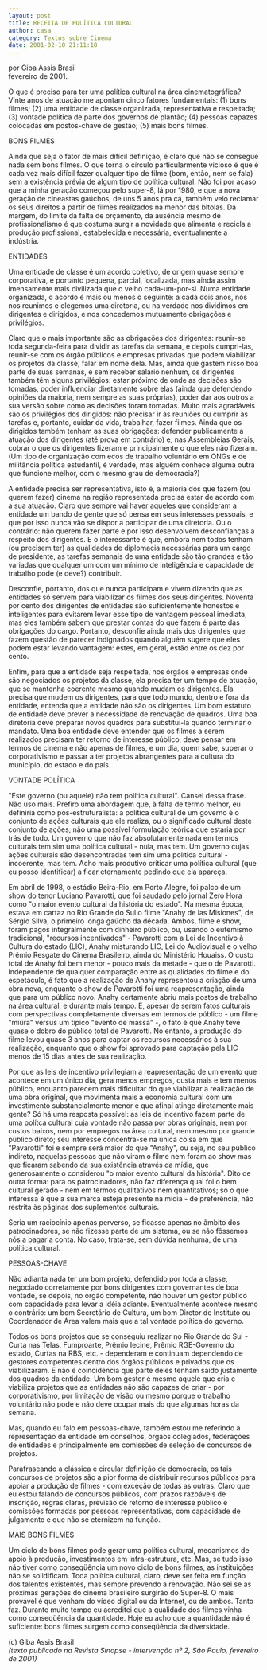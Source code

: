 ```yaml
---
layout: post
title: RECEITA DE POLÍTICA CULTURAL
author: casa
category: Textos sobre Cinema
date: 2001-02-10 21:11:18
---
```

por Giba Assis Brasil\
fevereiro de 2001.

O que é preciso para ter uma política cultural na área cinematográfica? Vinte anos de atuação me apontam cinco fatores fundamentais: (1) bons filmes; (2) uma entidade de classe organizada, representativa e respeitada; (3) vontade política de parte dos governos de plantão; (4) pessoas capazes colocadas em postos-chave de gestão; (5) mais bons filmes.

BONS FILMES

Ainda que seja o fator de mais difícil definição, é claro que não se consegue nada sem bons filmes. O que torna o círculo particularmente vicioso é que é cada vez mais difícil fazer qualquer tipo de filme (bom, então, nem se fala) sem a existência prévia de algum tipo de política cultural. Não foi por acaso que a minha geração começou pelo super-8, lá por 1980, e que a nova geração de cineastas gaúchos, de uns 5 anos pra cá, também veio reclamar os seus direitos a partir de filmes realizados na menor das bitolas. Da margem, do limite da falta de orçamento, da ausência mesmo de profissionalismo é que costuma surgir a novidade que alimenta e recicla a produção profissional, estabelecida e necessária, eventualmente a indústria.

ENTIDADES

Uma entidade de classe é um acordo coletivo, de origem quase sempre corporativa, e portanto pequena, parcial, localizada, mas ainda assim imensamente mais civilizada que o velho cada-um-por-si. Numa entidade organizada, o acordo é mais ou menos o seguinte: a cada dois anos, nós nos reunimos e elegemos uma diretoria, ou na verdade nos dividimos em dirigentes e dirigidos, e nos concedemos mutuamente obrigações e privilégios.

Claro que o mais importante são as obrigações dos dirigentes: reunir-se toda segunda-feira para dividir as tarefas da semana, e depois cumpri-las, reunir-se com os órgão públicos e empresas privadas que podem viabilizar os projetos da classe, falar em nome dela. Mas, ainda que gastem nisso boa parte de suas semanas, e sem receber salário nenhum, os dirigentes também têm alguns privilégios: estar próximo de onde as decisões são tomadas, poder influenciar diretamente sobre elas (ainda que defendendo opiniões da maioria, nem sempre as suas próprias), poder dar aos outros a sua versão sobre como as decisões foram tomadas. Muito mais agradáveis são os privilégios dos dirigidos: não precisar ir às reuniões ou cumprir as tarefas e, portanto, cuidar da vida, trabalhar, fazer filmes. Ainda que os dirigidos também tenham as suas obrigações: defender publicamente a atuação dos dirigentes (até prova em contrário) e, nas Assembléias Gerais, cobrar o que os dirigentes fizeram e principalmente o que eles não fizeram. (Um tipo de organização com ecos de trabalho voluntário em ONGs e de militância política estudantil, é verdade, mas alguém conhece alguma outra que funcione melhor, com o mesmo grau de democracia?)

A entidade precisa ser representativa, isto é, a maioria dos que fazem (ou querem fazer) cinema na região representada precisa estar de acordo com a sua atuação. Claro que sempre vai haver aqueles que consideram a entidade um bando de gente que só pensa em seus interesses pessoais, e que por isso nunca vão se dispor a participar de uma diretoria. Ou o contrário: não querem fazer parte e por isso desenvolvem desconfianças a respeito dos dirigentes. E o interessante é que, embora nem todos tenham (ou precisem ter) as qualidades de diplomacia necessárias para um cargo de presidente, as tarefas semanais de uma entidade são tão grandes e tão variadas que qualquer um com um mínimo de inteligência e capacidade de trabalho pode (e deve?) contribuir.

Desconfie, portanto, dos que nunca participam e vivem dizendo que as entidades só servem para viabilizar os filmes dos seus dirigentes. Noventa por cento dos dirigentes de entidades são suficientemente honestos e inteligentes para evitarem levar esse tipo de vantagem pessoal imediata, mas eles também sabem que prestar contas do que fazem é parte das obrigações do cargo. Portanto, desconfie ainda mais dos dirigentes que fazem questão de parecer indignados quando alguém sugere que eles podem estar levando vantagem: estes, em geral, estão entre os dez por cento.

Enfim, para que a entidade seja respeitada, nos órgãos e empresas onde são negociados os projetos da classe, ela precisa ter um tempo de atuação, que se mantenha coerente mesmo quando mudam os dirigentes. Ela precisa que mudem os dirigentes, para que todo mundo, dentro e fora da entidade, entenda que a entidade não são os dirigentes. Um bom estatuto de entidade deve prever a necessidade de renovação de quadros. Uma boa diretoria deve preparar novos quadros para substituí-la quando terminar o mandato. Uma boa entidade deve entender que os filmes a serem realizados precisam ter retorno de interesse público, deve pensar em termos de cinema e não apenas de filmes, e um dia, quem sabe, superar o corporativismo e passar a ter projetos abrangentes para a cultura do município, do estado e do país.

VONTADE POLÍTICA

"Este governo (ou aquele) não tem política cultural". Cansei dessa frase. Não uso mais. Prefiro uma abordagem que, à falta de termo melhor, eu definiria como pós-estruturalista: a política cultural de um governo é o conjunto de ações culturais que ele realiza, ou o significado cultural deste conjunto de ações, não uma possível formulação teórica que estaria por trás de tudo. Um governo que não faz absolutamente nada em termos culturais tem sim uma política cultural - nula, mas tem. Um governo cujas ações culturais são desencontradas tem sim uma política cultural - incoerente, mas tem. Acho mais produtivo criticar uma política cultural (que eu posso identificar) a ficar eternamente pedindo que ela apareça.

Em abril de 1998, o estádio Beira-Rio, em Porto Alegre, foi palco de um show do tenor Luciano Pavarotti, que foi saudado pelo jornal Zero Hora como "o maior evento cultural da história do estado". Na mesma época, estava em cartaz no Rio Grande do Sul o filme "Anahy de las Misiones", de Sérgio Silva, o primeiro longa gaúcho da década. Ambos, filme e show, foram pagos integralmente com dinheiro público, ou, usando o eufemismo tradicional, "recursos incentivados" - Pavarotti com a Lei de Incentivo à Cultura do estado (LIC), Anahy misturando LIC, Lei do Audiovisual e o velho Prêmio Resgate do Cinema Brasileiro, ainda do Ministério Houaiss. O custo total de Anahy foi bem menor - pouco mais da metade - que o de Pavarotti. Independente de qualquer comparação entre as qualidades do filme e do espetáculo, é fato que a realização de Anahy representou a criação de uma obra nova, enquanto o show de Pavarotti foi uma reapresentação, ainda que para um público novo. Anahy certamente abriu mais postos de trabalho na área cultural, e durante mais tempo. E, apesar de serem fatos culturais com perspectivas completamente diversas em termos de público - um filme "miúra" versus um típico "evento de massa" -, o fato é que Anahy teve quase o dobro do público total de Pavarotti. No entanto, a produção do filme levou quase 3 anos para captar os recursos necessários à sua realização, enquanto que o show foi aprovado para captação pela LIC menos de 15 dias antes de sua realização.

Por que as leis de incentivo privilegiam a reapresentação de um evento que acontece em um único dia, gera menos empregos, custa mais e tem menos público, enquanto parecem mais dificultar do que viabilizar a realização de uma obra original, que movimenta mais a economia cultural com um investimento substancialmente menor e que afinal atinge diretamente mais gente? Só há uma resposta possível: as leis de incentivo fazem parte de uma polítca cultural cuja vontade não passa por obras originais, nem por custos baixos, nem por empregos na área cultural, nem mesmo por grande público direto; seu interesse concentra-se na única coisa em que "Pavarotti" foi e sempre será maior do que "Anahy", ou seja, no seu público indireto, naquelas pessoas que não viram o filme nem foram ao show mas que ficaram sabendo da sua existência através da mídia, que generosamente o considerou "o maior evento cultural da história". Dito de outra forma: para os patrocinadores, não faz diferença qual foi o bem cultural gerado - nem em termos qualitativos nem quantitativos; só o que interessa é que a sua marca esteja presente na mídia - de preferência, não restrita às páginas dos suplementos culturais.

Seria um raciocínio apenas perverso, se ficasse apenas no âmbito dos patrocinadores, se não fizesse parte de um sistema, ou se não fôssemos nós a pagar a conta. No caso, trata-se, sem dúvida nenhuma, de uma política cultural.

PESSOAS-CHAVE

Não adianta nada ter um bom projeto, defendido por toda a classe, negociado corretamente por bons dirigentes com governantes de boa vontade, se depois, no órgão competente, não houver um gestor público com capacidade para levar a idéia adiante. Eventualmente acontece mesmo o contrário: um bom Secretário de Cultura, um bom Diretor de Instituto ou Coordenador de Área valem mais que a tal vontade política do governo.

Todos os bons projetos que se conseguiu realizar no Rio Grande do Sul - Curta nas Telas, Fumproarte, Prêmio Iecine, Prêmio RGE-Governo do estado, Curtas na RBS, etc. - dependeram e continuam dependendo de gestores competentes dentro dos órgãos públicos e privados que os viabilizaram. E não é coincidência que parte deles tenham saído justamente dos quadros da entidade. Um bom gestor é mesmo aquele que cria e viabiliza projetos que as entidades não são capazes de criar - por corporativismo, por limitação de visão ou mesmo porque o trabalho voluntário não pode e não deve ocupar mais do que algumas horas da semana.

Mas, quando eu falo em pessoas-chave, também estou me referindo à representação da entidade em conselhos, órgãos colegiados, federações de entidades e principalmente em comissões de seleção de concursos de projetos.

Parafraseando a clássica e circular definição de democracia, os tais concursos de projetos são a pior forma de distribuir recursos públicos para apoiar a produção de filmes - com exceção de todas as outras. Claro que eu estou falando de concursos públicos, com prazos razoáveis de inscrição, regras claras, previsão de retorno de interesse público e comissões formadas por pessoas representativas, com capacidade de julgamento e que não se eternizem na função.

MAIS BONS FILMES

Um ciclo de bons filmes pode gerar uma política cultural, mecanismos de apoio à produção, investimentos em infra-estrutura, etc. Mas, se tudo isso não tiver como conseqüência um novo ciclo de bons filmes, as instituições não se solidificam. Toda política cultural, claro, deve ser feita em função dos talentos existentes, mas sempre prevendo a renovação. Não sei se as próximas gerações do cinema brasileiro surgirão do Super-8. O mais provável é que venham do vídeo digital ou da Internet, ou de ambos. Tanto faz. Durante muito tempo eu acreditei que a qualidade dos filmes vinha como conseqüência da quantidade. Hoje eu acho que a quantidade não é suficiente: bons filmes surgem como conseqüência da diversidade.

(c) Giba Assis Brasil\
*(texto publicado na Revista Sinopse - intervenção nº 2, São Paulo, fevereiro de 2001)*